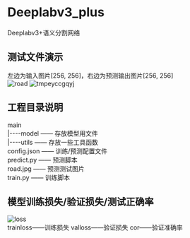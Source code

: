 # Deeplabv3_plus
Deeplabv3+语义分割网络
## 测试文件演示
左边为输入图片[256, 256]，右边为预测输出图片[256, 256]</br>
![road](https://user-images.githubusercontent.com/77096562/173211851-ace636a2-5fcb-4b7b-bc3a-696d7e067e2a.jpg)
![tmpeyccgqyj](https://user-images.githubusercontent.com/77096562/173211863-ddfb2e1d-ed94-441c-9204-5405b26fc4a4.PNG)
## 工程目录说明
main</br>
|----model </span></span> —— </span></span> 存放模型用文件</br>
|----utils </span></span> —— </span></span> 存放一些工具函数</br>
config.json </span></span> —— </span></span> 训练/预测配置文件</br>
predict.py </span></span> —— </span></span> 预测脚本</br>
road.jpg </span></span> —— </span></span> 预测测试图片</br>
train.py </span></span> —— </span></span> 训练脚本</br>
## 模型训练损失/验证损失/测试正确率
![loss](https://user-images.githubusercontent.com/77096562/173211877-8044588e-a728-49be-8788-45c7f6cbe161.png)</br>
train</span>loss</span>——训练损失
val</span>loss</span>——验证损失
cor</span>——验证准确率
